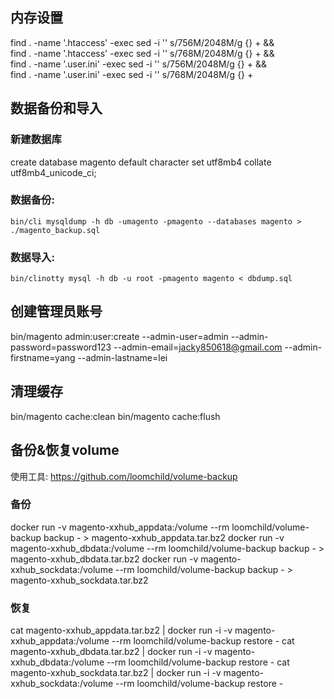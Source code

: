 ## 内存设置
find . -name '.htaccess' -exec sed -i '' s/756M/2048M/g {} + && \
find . -name '.htaccess' -exec sed -i '' s/768M/2048M/g {} + && \
find . -name '.user.ini' -exec sed -i '' s/756M/2048M/g {} + && \
find . -name '.user.ini' -exec sed -i '' s/768M/2048M/g {} +


## 数据备份和导入

### 新建数据库
create database magento default character set utf8mb4 collate utf8mb4_unicode_ci;

### 数据备份:
``` bin/cli mysqldump -h db -umagento -pmagento --databases magento > ./magento_backup.sql ```

### 数据导入:

``` bin/clinotty mysql -h db -u root -pmagento magento < dbdump.sql ```



## 创建管理员账号
bin/magento admin:user:create --admin-user=admin --admin-password=password123 --admin-email=jacky850618@gmail.com --admin-firstname=yang  --admin-lastname=lei

## 清理缓存
bin/magento cache:clean
bin/magento cache:flush


## 备份&恢复volume
使用工具: https://github.com/loomchild/volume-backup

### 备份
docker run -v magento-xxhub_appdata:/volume --rm loomchild/volume-backup backup - > magento-xxhub_appdata.tar.bz2
docker run -v magento-xxhub_dbdata:/volume --rm loomchild/volume-backup backup - > magento-xxhub_dbdata.tar.bz2
docker run -v magento-xxhub_sockdata:/volume --rm loomchild/volume-backup backup - > magento-xxhub_sockdata.tar.bz2

### 恢复
cat magento-xxhub_appdata.tar.bz2 | docker run -i -v magento-xxhub_appdata:/volume --rm loomchild/volume-backup restore -
cat magento-xxhub_dbdata.tar.bz2 | docker run -i -v magento-xxhub_dbdata:/volume --rm loomchild/volume-backup restore -
cat magento-xxhub_sockdata.tar.bz2 | docker run -i -v magento-xxhub_sockdata:/volume --rm loomchild/volume-backup restore -

